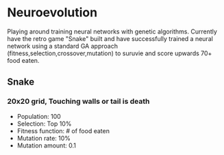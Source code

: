 # Neuroevolution
Playing around training neural networks with genetic algorithms. Currently have the retro game "Snake" built and have successfully trained a neural network using a standard GA approach (fitness,selection,crossover,mutation) to suruvie and score upwards 70+ food eaten.

## Snake
### 20x20 grid, Touching walls or tail is death
- Population: 100
- Selection: Top 10%
- Fitness function: # of food eaten
- Mutation rate: 10%
- Mutation amount: 0.1

